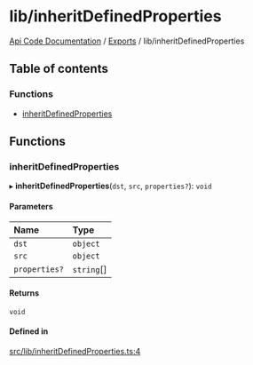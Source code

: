 # lib/inheritDefinedProperties
 
[Api Code Documentation](../README.md) / [Exports](../modules.md) / lib/inheritDefinedProperties

## Table of contents

### Functions

- [inheritDefinedProperties](lib_inheritDefinedProperties.md#inheritdefinedproperties)

## Functions

### inheritDefinedProperties

▸ **inheritDefinedProperties**(`dst`, `src`, `properties?`): `void`

#### Parameters

| Name | Type |
| :------ | :------ |
| `dst` | `object` |
| `src` | `object` |
| `properties?` | `string`[] |

#### Returns

`void`

#### Defined in

[src/lib/inheritDefinedProperties.ts:4](https://github.com/openkfw/TruBudget/blob/e3c318d/api/src/lib/inheritDefinedProperties.ts#L4)
